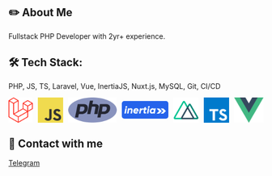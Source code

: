 <style>

.main-image {
    display: block;
    margin: 0 auto;
}

.stack-container {
    display: flex;
    align-items: center;
    justify-content: center;
    column-gap: 10px;
}

</style>


## ✏️ About Me

Fullstack PHP Developer with 2yr+ experience.


## 🛠 Tech Stack:
PHP, JS, TS, Laravel, Vue, InertiaJS, Nuxt.js, MySQL, Git, CI/CD

<div class="stack-container">
    <img src="assets/laravel.svg" alt="drawing" height="50"/>
    <img src="assets/javascript.svg" alt="drawing" height="50"/>
    <img src="assets/php.svg" alt="drawing" height="50"/>
    <svg style="height: 25px; background-color: #2563eb; padding: 5px; border-radius: 5px" viewBox="0 0 275.3 50.5"><path style="fill: aliceblue;" d="M231.2 16.1h-17.8l17.2 17.2-17.2 17.2h17.8l17.2-17.2z"></path><path style="fill: aliceblue;" d="M258.1 16.1h-17.8l17.2 17.2-17.2 17.2h17.8l17.2-17.2z"></path><path style="fill: aliceblue;" d="M6 15.3h10.3l-6 34.2H0l6-34.2zm.6-9.1C7.2 2.9 10.3 0 13.7 0s5.7 2.8 5.2 6.2c-.5 3.4-3.7 6.2-7.2 6.2s-5.6-3-5.1-6.2zM54.3 28.5l-3.7 21H40.4L43.8 30c.8-4.4-1.6-6.2-4.9-6.2-3.4 0-6.5 2-7.5 6.6L28 49.5H17.8l6-34.2h10.3l-.5 3.2c2.3-2.6 6.2-4.2 10.1-4.2 6.9.1 12.2 5.1 10.6 14.2zM94.5 32.4c-.1.8-.5 2.7-1.1 4.1H68.9c.6 3.8 3.8 4.8 7 4.8 2.9 0 5.2-.8 7.2-2.7l7.2 5.9c-4 4-8.7 6-15 6-11.8 0-18-8.5-16.3-18.7a20.7 20.7 0 0 1 20.5-17.4c9.8 0 16.9 7.6 15 18zm-9.7-3.7c-.3-3.8-3-5.3-6.2-5.3a8.9 8.9 0 0 0-8.3 5.3h14.5zM123.9 14.6l-2 11.6c-4-.6-10.5.8-11.7 7.8l.1-.4-2.8 15.9H97.3l6-34.2h10.3l-1.1 6.2c2.1-4.7 6.6-6.9 11.4-6.9zM137.8 37.3c-.5 3.1 2 3.3 6.6 2.9l-1.6 9.3c-12.3 1.4-16.9-2.7-15.2-12.2l2.1-12.1h-5.5l1.8-9.9h5.4l1.2-6.5 10.8-3.1-1.7 9.6h7.1l-1.8 9.9h-7l-2.2 12.1zM155.3 15.3h10.3l-6 34.2h-10.3l6-34.2zm.6-9.1c.5-3.3 3.7-6.2 7.1-6.2s5.7 2.8 5.2 6.2c-.5 3.4-3.7 6.2-7.2 6.2s-5.7-3-5.1-6.2zM208.1 15.3l-6 34.2h-10.3l.4-2.3a15.5 15.5 0 0 1-10.3 3.3c-11.1 0-15.3-9.6-13.5-18.9 1.6-8.8 8.6-17.2 19.2-17.2 4.5 0 7.7 1.8 9.6 4.6l.6-3.6h10.3zm-13.2 17.2c.9-5.2-1.9-8.4-6.6-8.4a9.5 9.5 0 0 0-9.5 8.3c-.9 5.1 1.8 8.3 6.6 8.3 4.6.1 8.6-3.1 9.5-8.2z"></path></svg>
    <img src="assets/nuxt.svg" alt="drawing" height="50"/>
    <img src="assets/typescript.svg" alt="drawing" height="50"/>
    <img src="assets/vue.svg" alt="drawing" height="50"/>
</div>


## 🤝 Contact with me

[Telegram](https://t.me/molotovvv80)




